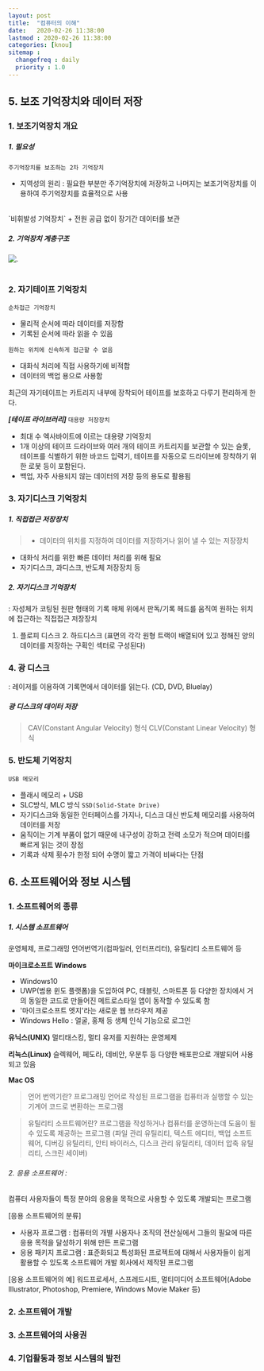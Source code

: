 ```yaml
---
layout: post
title:  "컴퓨터의 이해"
date:   2020-02-26 11:38:00 
lastmod : 2020-02-26 11:38:00
categories: [knou]
sitemap :
  changefreq : daily
  priority : 1.0
---
```


## 5. 보조 기억장치와 데이터 저장


### 1. 보조기억장치 개요
##### 1. 필요성
`주기억장치를 보조하는 2차 기억장치`
+ 지역성의 원리 : 필요한 부분만 주기억장치에 저장하고 나머지는 보조기억장치를 이용하여 주기억장치를 효율적으로 사용
<br>
`비휘발성 기억장치`
+ 전원 공급 없이 장기간 데이터를 보관

##### 2. 기억장치 계층구조
![.](https://encrypted-tbn0.gstatic.com/images?q=tbn:ANd9GcSpvnjfiUt4dEWhCRmH1rF626ylkvyOWAJIojCkB6UaioXjIWzaaw&s)
<br><br>

### 2. 자기테이프 기억장치
`순차접근 기억장치`
+ 물리적 순서에 따라 데이터를 저장함
+ 기록된 순서에 따라 읽을 수 있음

`원하는 위치에 신속하게 접근할 수 없음`
+ 대화식 처리에 직접 사용하기에 비적합
+ 데이터의 백업 용으로 사용함

최근의 자기테이프는 카트리지 내부에 장착되어 테이프를 보호하고 다루기 편리하게 한다.

_**[테이프 라이브러리]**_
`대용량 저장장치`
+ 최대 수 엑사바이트에 이르는 대용량 기억장치
+ 1개 이상의 테이프 드라이브와 여러 개의 테이프 카트리지를 보관할 수 있는 슬롯, 테이프를 식별하기 위한 바코드 입력기, 테이프를 자동으로 드라이브에 장착하기 위한 로봇 등이 포함된다.
+ 백업, 자주 사용되지 않는 데이터의 저장 등의 용도로 활용됨


### 3. 자기디스크 기억장치

##### 1. 직접접근 저장장치
> + 데이터의 위치를 지정하여 데이터를 저장하거나 읽어 낼 수 있는 저장장치
  + 대화식 처리를 위한 빠른 데이터 처리를 위해 필요
  + 자기디스크, 과디스크, 반도체 저장장치 등

##### 2. 자기디스크 기억장치
: 자성체가 코팅된 원판 형태의 기록 매체 위에서 판독/기록 헤드를 움직여 원하는 위치에 접근하는 직접접근 저장장치

1. 플로피 디스크 2. 하드디스크 (표면의 각각 원형 트랙이 배열되어 있고 정해진 양의 데이터를 저장하는 구획인 섹터로 구성된다)


### 4. 광 디스크
: 레이저를 이용하여 기록면에서 데이터를 읽는다. (CD, DVD, Bluelay)

##### 광 디스크의 데이터 저장
> CAV(Constant Angular Velocity) 형식
> CLV(Constant Linear Velocity) 형식


### 5. 반도체 기억장치
`USB 메모리`
+ 플래시 메모리 + USB
+ SLC방식, MLC 방식
`SSD(Solid-State Drive)`
+ 자기디스크와 동일한 인터페이스를 가지나, 디스크 대신 반도체 메모리를 사용하여 데이터를 저장
+ 움직이는 기계 부품이 없기 때문에 내구성이 강하고 전력 소모가 적으며 데이터를 빠르게 읽는 것이 장점
+ 기록과 삭제 횟수가 한정 되어 수명이 짧고 가격이 비싸다는 단점


<div class="divider"></div>


## 6. 소프트웨어와 정보 시스템

### 1. 소프트웨어의 종류

##### 1. 시스템 소프트웨어
운영체제, 프로그래밍 언어번역기(컴파일러, 인터프리터), 유틸리티 소프트웨어 등

**마이크로소프트 Windows**
- Windows10
- UWP(범용 윈도 플랫폼)을 도입하여 PC, 태블릿, 스마트폰 등 다양한 장치에서 거의 동일한 코드로 만들어진 메트로스타일 앱이 동작할 수 있도록 함
- '마이크로소프트 엣지'라는 새로운 웹 브라우저 제공
- Windows Hello : 얼굴, 홍채 등 생체 인식 기능으로 로그인

**유닉스(UNIX)**
멀티태스킹, 멀티 유저를 지원하는 운영체제

**리눅스(Linux)**
슬렉웨어, 페도라, 데비안, 우분투 등 다양한 배포판으로 개발되어 사용되고 있음

**Mac OS**

> 언어 번역기란?
프로그래밍 언어로 작성된 프로그램을 컴퓨터과 실행할 수 있는 기계어 코드로 변환하는 프로그램

> 유틸리티 소프트웨어란?
프로그램을 작성하거나 컴퓨터를 운영하는데 도움이 될 수 있도록 제공하는 프로그램
(파일 관리 유틸리티, 텍스트 에디터, 백업 소프트웨어, 디버깅 유틸리티, 안티 바이러스, 디스크 관리 유틸리티, 데이터 압축 유틸리티, 스크린 세이버)

###### 2. 응용 소프트웨어 : 
컴퓨터 사용자들이 특정 분야의 응용을 목적으로 사용할 수 있도록 개발되는 프로그램

[응용 소프트웨어의 분류]
+ 사용자 프로그램 : 컴퓨터의 개별 사용자나 조직의 전산실에서 그들의 필요에 따른 응용 목적을 달성하기 위해 만든 프로그램
+ 응용 패키지 프로그램 : 표준화되고 특성화된 프로젝트에 대해서 사용자들이 쉽게 활용할 수 있도록 소프트웨어 개발 회사에서 제작된 프로그램

[응용 소프트웨어의 예]
워드프로세서, 스프레드시트, 멀티미디어 소프트웨어(Adobe Illustrator, Photoshop, Premiere, Windows Movie Maker 등)


### 2. 소프트웨어 개발
### 3. 소프트웨어의 사용권
### 4. 기업활동과 정보 시스템의 발전




